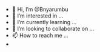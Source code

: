 - 👋 Hi, I’m @Bnyarumbu
- 👀 I’m interested in ...
- 🌱 I’m currently learning ...
- 💞️ I’m looking to collaborate on ...
- 📫 How to reach me ...
-  
<!---
Bnyarumbu/Bnyarumbu is a ✨ special ✨ repository because its `README.md` (this file) appears on your GitHub profile.
You can click the Preview link to take a look at your changes.
--->
